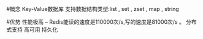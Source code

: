 #概念
Key-Value数据库
支持数据结构类型:list , set , zset , map , string

#优势
性能极高 – Redis能读的速度是110000次/s,写的速度是81000次/s 。
分布式支持
高可用
持久化

#